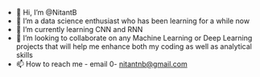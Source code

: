 - 👋 Hi, I’m @NitantB
- 👀 I’m a data science enthusiast who has been learning for a while now
- 🌱 I’m currently learning CNN and RNN
- 💞️ I’m looking to collaborate on any Machine Learning or Deep Learning projects that will help me enhance both my coding as well as analytical skills
- 📫 How to reach me - email 0- nitantnb@gmail.com

<!---
NitantB/NitantB is a ✨ special ✨ repository because its `README.md` (this file) appears on your GitHub profile.
You can click the Preview link to take a look at your changes.
--->
